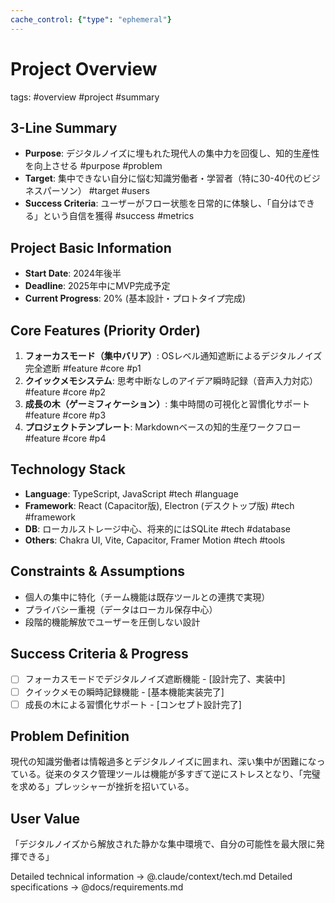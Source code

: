 ```yaml
---
cache_control: {"type": "ephemeral"}
---
```

# Project Overview
tags: #overview #project #summary

## 3-Line Summary
- **Purpose**: デジタルノイズに埋もれた現代人の集中力を回復し、知的生産性を向上させる #purpose #problem
- **Target**: 集中できない自分に悩む知識労働者・学習者（特に30-40代のビジネスパーソン） #target #users
- **Success Criteria**: ユーザーがフロー状態を日常的に体験し、「自分はできる」という自信を獲得 #success #metrics

## Project Basic Information
- **Start Date**: 2024年後半
- **Deadline**: 2025年中にMVP完成予定
- **Current Progress**: 20% (基本設計・プロトタイプ完成)

## Core Features (Priority Order)
1. **フォーカスモード（集中バリア）**: OSレベル通知遮断によるデジタルノイズ完全遮断 #feature #core #p1
2. **クイックメモシステム**: 思考中断なしのアイデア瞬時記録（音声入力対応） #feature #core #p2
3. **成長の木（ゲーミフィケーション）**: 集中時間の可視化と習慣化サポート #feature #core #p3
4. **プロジェクトテンプレート**: Markdownベースの知的生産ワークフロー #feature #core #p4

## Technology Stack
- **Language**: TypeScript, JavaScript #tech #language
- **Framework**: React (Capacitor版), Electron (デスクトップ版) #tech #framework
- **DB**: ローカルストレージ中心、将来的にはSQLite #tech #database
- **Others**: Chakra UI, Vite, Capacitor, Framer Motion #tech #tools

## Constraints & Assumptions
- 個人の集中に特化（チーム機能は既存ツールとの連携で実現）
- プライバシー重視（データはローカル保存中心）
- 段階的機能解放でユーザーを圧倒しない設計

## Success Criteria & Progress
- [ ] フォーカスモードでデジタルノイズ遮断機能 - [設計完了、実装中]
- [ ] クイックメモの瞬時記録機能 - [基本機能実装完了]
- [ ] 成長の木による習慣化サポート - [コンセプト設計完了]

## Problem Definition
現代の知識労働者は情報過多とデジタルノイズに囲まれ、深い集中が困難になっている。従来のタスク管理ツールは機能が多すぎて逆にストレスとなり、「完璧を求める」プレッシャーが挫折を招いている。

## User Value
「デジタルノイズから解放された静かな集中環境で、自分の可能性を最大限に発揮できる」

Detailed technical information → @.claude/context/tech.md
Detailed specifications → @docs/requirements.md